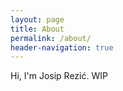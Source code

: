 ```yaml
---
layout: page
title: About
permalink: /about/
header-navigation: true
---
```


Hi, I'm Josip Rezić. WIP